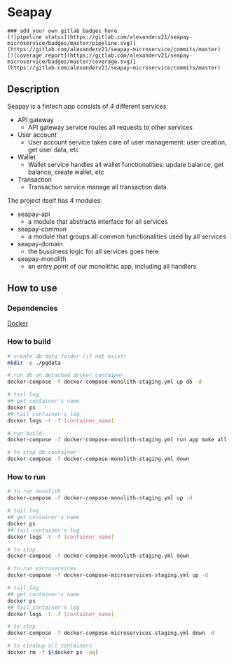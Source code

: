 # Seapay

```
### add your own gitlab badges here
[![pipeline status](https://gitlab.com/alexanderv21/seapay-microservice/badges/master/pipeline.svg)](https://gitlab.com/alexanderv21/seapay-microservice/commits/master)
[![coverage report](https://gitlab.com/alexanderv21/seapay-microservice/badges/master/coverage.svg)](https://gitlab.com/alexanderv21/seapay-microservice/commits/master)
```

## Description

Seapay is a fintech app consists of 4 different services:

- API gateway
  - API gateway service routes all requests to other services
- User account
  - User account service takes care of user management: user creation, get user data, etc
- Wallet
  - Wallet service handles all wallet functionalities: update balance, get balance, create wallet, etc
- Transaction
  - Transaction service manage all transaction data

The project itself has 4 modules:

- seapay-api
  - a module that abstracts interface for all services
- seapay-common
  - a module that groups all common functionalities used by all services
- seapay-domain
  - the bussiness logic for all services goes here
- seapay-monolith
  - an entry point of our monolithic app, including all handlers

## How to use

### Dependencies

[Docker](https://docs.docker.com/install/)

### How to build

```bash
# create db data folder (if not exist)
mkdir -p ./pgdata

# run db on detached docker container
docker-compose -f docker-compose-monolith-staging.yml up db -d

# tail log
## get container's name
docker ps
## tail container's log
docker logs -t -f [container_name]

# run build
docker-compose -f docker-compose-monolith-staging.yml run app make all

# to stop db container
docker-compose -f docker-compose-monolith-staging.yml down
```

### How to run

```bash
# to run monolith
docker-compose -f docker-compose-monolith-staging.yml up -d

# tail log
## get container's name
docker ps
## tail container's log
docker logs -t -f [container_name]

# to stop
docker-compose -f docker-compose-monolith-staging.yml down
```

```bash
# to run microservices
docker-compose -f docker-compose-microservices-staging.yml up -d

# tail log
## get container's name
docker ps
## tail container's log
docker logs -t -f [container_name]

# to stop
docker-compose -f docker-compose-microservices-staging.yml down -d
```

```bash
# to cleanup all containers
docker rm -f $(docker ps -aq)
```